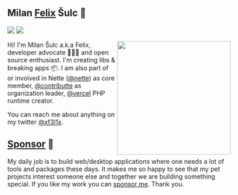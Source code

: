 ## Milan [Felix](https://f3l1x.io) Šulc 👋 

![](https://hitx.vercel.app/counter/?id=https://github.com/f3l1x/f3l1x&t=github%20views)
![](https://badgen.net/badge/repositories/250+)

<img src="https://avatars.githubusercontent.com/f3l1x" align="right" width="256">

Hi! I'm Milan Šulc a.k.a Felix, developer advocate 👨🏻‍💻 and open source enthusiast. I'm creating libs & breaking apps 📦. I am also part of or involved in Nette ([@nette](https://github.com/nette)) as core member, [@contributte](https://github.com/contributte) as organization leader, [@vercel](https://github.com/vercel) PHP runtime creator.

You can reach me about anything on my twitter [@xf3l1x](https://twitter.com/xf3l1x).

## [Sponsor](https://github.com/sponsors/f3l1x) 💖

My daily job is to build web/desktop applications where one needs a lot of tools and packages these days.
It makes me so happy to see that my pet projects interest someone else and together we are building something special.
If you like my work you can [sponsor me](https://github.com/sponsors/f3l1x). Thank you.

<!--
## Stats 📊

![](https://badgen.net/badge/projects/240+/blue)
![](https://badgen.net/badge/PHP%20projects/240+/orange?list=|)
![](https://badgen.net/badge/PHP%20installs/240M+,downloads/orange?list=|)
![](https://badgen.net/badge/NPM%20projects/5+/red?list=|)
![](https://badgen.net/badge/NPM%20installs/240M+,downloads/red?list=|)
![](https://badgen.net/badge/docker%20images/1.5M,downloads/blue?list=|)
![](https://badgen.net/badge/docker%20pulls/1.5M,downloads/blue?list=|)
-->
